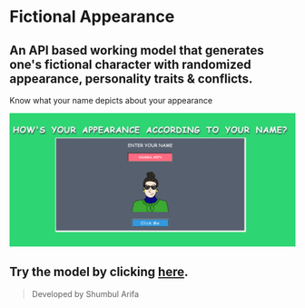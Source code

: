 # Fictional Appearance

## An API based working model that generates one's fictional character with randomized appearance, personality traits & conflicts.


Know what your name depicts about your appearance

![](Implementation%20Screenshots/Test1.png)

## Try the model by clicking [here](https://shumbul.github.io/fictional_appearance/).


> Developed by Shumbul Arifa
